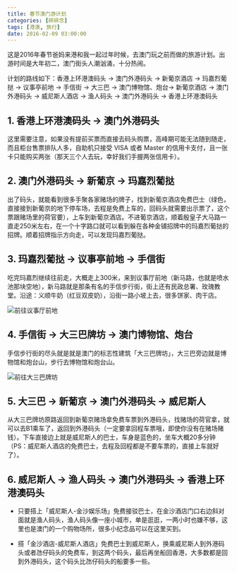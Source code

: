 ```yaml
---
title: 春节澳门游计划
categories: [碎碎念]
tags: [港澳, 旅行]
date: 2016-02-09 03:00:00
---
```


这是2016年春节爸妈来港和我一起过年时候，去澳门玩之前而做的旅游计划。出游时间是大年初二，澳门街头人潮汹涌，十分热闹。

计划的路线如下：香港上环港澳码头 → 澳门外港码头 → 新葡京酒店 → 玛嘉烈葡挞 → 议事亭前地 → 手信街 → 大三巴 → 澳门博物馆、炮台→ 新葡京酒店 → 澳门外港码头 → 威尼斯人酒店 → 渔人码头 → 澳门外港码头 → 香港上环港澳码头<!--more-->

## 1. 香港上环港澳码头 → 澳门外港码头

这里需要注意，如果没有提前买票而直接去码头购票，高峰期可能无法随到随走，而且柜台售票排队人多，自助机只接受 VISA 或者 Master 的信用卡支付，且一张卡只能购买两张（那天三个人去玩，幸好我们手握两张信用卡）。

## 2. 澳门外港码头 → 新葡京 → 玛嘉烈葡挞

出了码头，就能看到很多手聚各家赌场的牌子，找到新葡京酒店免费巴士（绿色，直接接到新葡京的地下停车场，去程是免费上车的，回码头就需要出示票了，这个票跟赌场里的荷官要），上车到新葡京酒店。不进葡京酒店，顺着殷皇子大马路一直走250米左右，在一个十字路口就可以看到躲在各种金铺招牌中的玛嘉烈葡挞的招牌。顺着招牌指示方向走，可以发现玛嘉烈葡挞。

## 3. 玛嘉烈葡挞 → 议事亭前地 → 手信街

吃完玛嘉烈继续往前走，大概走上300米，来到议事厅前地（新马路，也就是喷水池那块空地），新马路就是那条有名的手信步行街，街上还有民政总署、玫瑰教堂。沿途：义顺牛奶（红豆双皮奶），沿街一路小坡上去，很多饼家、肉干店。

![前往议事厅前地](https://web-1256060851.file.myqcloud.com/images/2016/春节澳门游计划/map1.png!500x)

## 4. 手信街 → 大三巴牌坊 → 澳门博物馆、炮台

手信步行街的尽头就是就是澳门的标志性建筑「大三巴牌坊」，大三巴旁边就是博物馆和炮台山，步行去博物馆和炮台山。

![前往大三巴牌坊](https://web-1256060851.file.myqcloud.com/images/2016/春节澳门游计划/map2.png!400x)

## 5. 大三巴 → 新葡京 → 澳门外港码头 → 威尼斯人

从大三巴牌坊原路返回到新葡京赌场拿免费车票到外港码头，找赌场的荷官拿，就可以去B1乘车了，返回到外港码头（一定要拿回程车票哦，即使你没有在赌场赌钱）。下车直接边上就是威尼斯人的巴士，车身是蓝色的，坐车大概20多分钟（PS：威尼斯人酒店的免费巴士，去程及回程都是不要车票的，直接上车就好了）。

## 6. 威尼斯人 → 渔人码头 → 澳门外港码头 → 香港上环港澳码头

* 只要搭上「威尼斯人-金沙娱乐场」免费接驳巴士，在金沙酒店门口右边斜对面就是渔人码头，渔人码头像一座小城市，单是逛逛，一两小时也嫌不够，这里也是澳门的一个购物场所，很多小纪念品可以在这里买到。

* 搭「金沙酒店-威尼斯人酒店」免费巴士到威尼斯人，换乘威尼斯人到外港码头或者氹仔码头的免费车，到这两个码头，最后再坐船回香港，大多数都是回到外港码头，这个码头比氹仔码头的船要多一些。